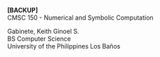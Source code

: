 **[BACKUP]** <br />
CMSC 150 - Numerical and Symbolic Computation

Gabinete, Keith Ginoel S. <br />
BS Computer Science <br />
University of the Philippines Los Baños <br />
